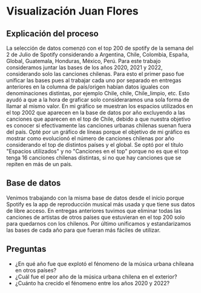 # Visualización Juan Flores
## Explicación del proceso
La selección de datos comenzó con el top 200 de spotify de la semana del 2 de Julio de Spotify considerando a Argentina, Chile, Colombia, España, Global, Guatemala, Honduras, México, Perú. 
Para este trabajo consideramos juntar las bases de los años 2020, 2021 y 2022, considerando solo las canciones chilenas. Para esto el primer paso fue unificar las bases pues al trabajar cada uno por separado en entregas anteriores en la columna de país/origen habían datos iguales con denominaciones distintas, por ejemplo Chile, chile, Chile_limpio, etc. Esto ayudó a que a la hora de graficar solo consideraramos una sola forma de llamar al mismo valor.
En mi gráfico se muestran los espacios utilizados en el top 2002 que aparecen en la base de datos por año excluyendo a las canciones que aparecen en el top de Chile, debido a que nuestra objetivo es conocer si efectivamente las canciones urbanas chilenas suenan fuera del país.
Opté por un gráfico de líneas porque el objetivo de mi gráfico es mostrar como evolucionó el número de canciones chilenas por año considerando el top de distintos países y el global. 
Se optó por el título "Espacios utilizados" y no "Canciones en el top" porque no es que el top tenga 16 canciones chilenas distintas, si no que hay canciones que se repiten en más de un país.
## Base de datos
Venimos trabajando con la misma base de datos desde el inicio porque Spotify es la app de reproducción musical más usada y que tiene sus datos de libre acceso. En entregas anteriores tuvimos que eliminar todas las canciones de artistas de otros países que estuvieran en el top 200 solo para quedarnos con los chilenos. Por último unificamos y estandarizamos las bases de cada año para que fueran más fáciles de utilizar.
## Preguntas
* ¿En qué año fue que explotó el fénomeno de la música urbana chileana en otros países?
* ¿Cuál fue el peor año de la música urbana chilena en el exterior?
* ¿Cuánto ha crecido el fénomeno entre los años 2020 y 2022?
